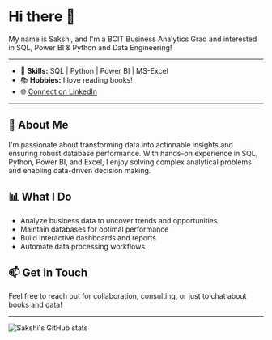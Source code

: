 # Hi there 👋

My name is Sakshi, and I'm a BCIT Business Analytics Grad and interested in SQL, Power BI & Python and Data Engineering!

---

- 💼 **Skills:** SQL | Python | Power BI | MS-Excel
- 📚 **Hobbies:** I love reading books!
- 🌐 [Connect on LinkedIn](https://www.linkedin.com/in/sakshi-mehan/)

---

## 🚀 About Me

I'm passionate about transforming data into actionable insights and ensuring robust database performance. With hands-on experience in SQL, Python, Power BI, and Excel, I enjoy solving complex analytical problems and enabling data-driven decision making.

## 📊 What I Do

- Analyze business data to uncover trends and opportunities
- Maintain databases for optimal performance
- Build interactive dashboards and reports
- Automate data processing workflows

## 📫 Get in Touch

Feel free to reach out for collaboration, consulting, or just to chat about books and data!

---

![Sakshi's GitHub stats](https://github-readme-stats.vercel.app/api?username=smehan4&show_icons=true&theme=dracula)
